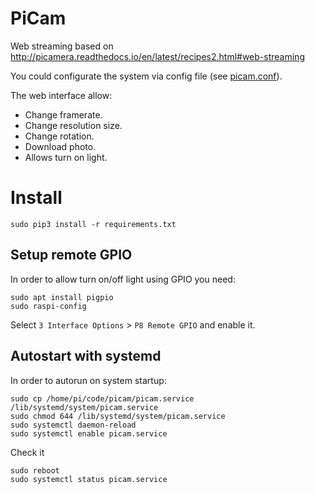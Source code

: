 # PiCam

Web streaming based on
http://picamera.readthedocs.io/en/latest/recipes2.html#web-streaming

You could configurate the system via config file (see [picam.conf](./picam.conf)).

The web interface allow:
* Change framerate.
* Change resolution size.
* Change rotation.
* Download photo.
* Allows turn on light.

# Install
```
sudo pip3 install -r requirements.txt
```

## Setup remote GPIO
In order to allow turn on/off light using GPIO you need:
```
sudo apt install pigpio
sudo raspi-config
```
Select `3 Interface Options` > `P8 Remote GPIO` and enable it.


## Autostart with systemd
In order to autorun on system startup:
```
sudo cp /home/pi/code/picam/picam.service /lib/systemd/system/picam.service
sudo chmod 644 /lib/systemd/system/picam.service
sudo systemctl daemon-reload
sudo systemctl enable picam.service
```

Check it
```
sudo reboot
sudo systemctl status picam.service
```
